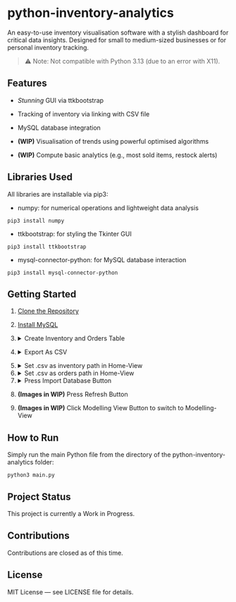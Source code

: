 # python-inventory-analytics

An easy-to-use inventory visualisation software with a stylish dashboard for critical data insights. Designed for small to medium-sized businesses or for personal inventory tracking.


> ⚠️ Note: Not compatible with Python 3.13 (due to an error with X11).

## Features

* *Stunning* GUI via ttkbootstrap
  
* Tracking of inventory via linking with CSV file
  
* MySQL database integration

* **(WIP)** Visualisation of trends using powerful optimised algorithms

* **(WIP)** Compute basic analytics (e.g., most sold items, restock alerts)
  

## Libraries Used

All libraries are installable via pip3:

* numpy: for numerical operations and lightweight data analysis
```
pip3 install numpy
```
* ttkbootstrap: for styling the Tkinter GUI
```
pip3 install ttkbootstrap
```
* mysql-connector-python: for MySQL database interaction
```
pip3 install mysql-connector-python
```

## Getting Started
1. [Clone the Repository](https://docs.github.com/en/repositories/creating-and-managing-repositories/cloning-a-repository)

2. [Install MySQL](https://dev.mysql.com/downloads/)

3. <details> <summary> Create Inventory and Orders Table </summary>
      <details> <summary> Via Spreadsheet </summary>
        <b>(Images in WIP)</b>
    </details>  
  
    <details> <summary> Via CSV </summary>
        <b>(Images in WIP)</b>
    </details>
  </details>

4. <details> <summary> Export As CSV </summary>
      <details> <summary> From Spreadsheet </summary>
        <b>(Images in WIP)</b>
    </details>  
  
    <details> <summary> From CSV </summary>
        Already in CSV format
    </details>
  </details>

5. <details> <summary> Set <inventory_table>.csv as inventory path in Home-View </summary>
      <b>(Image in WIP)</b>
   </details>

6. <details> <summary> Set <orders_table>.csv as orders path in Home-View </summary>
      <b>(Image in WIP)</b>
   </details>
   
7. <details> <summary> Press Import Database Button </summary>
      <b>(Image in WIP)</b>
   </details>

8. **(Images in WIP)** Press Refresh Button

9. **(Images in WIP)** Click Modelling View Button to switch to Modelling-View 


## How to Run

Simply run the main Python file from the directory of the python-inventory-analytics folder:

```
python3 main.py
```


## Project Status

This project is currently a Work in Progress. 


## Contributions

Contributions are closed as of this time. 

## License

MIT License — see LICENSE file for details.
